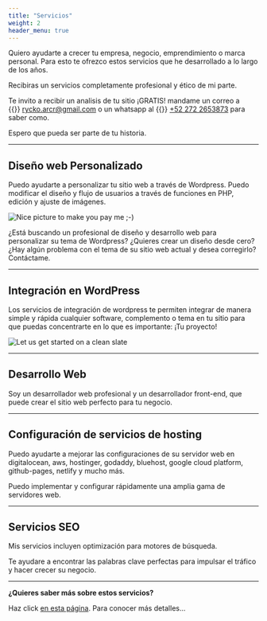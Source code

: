 ```yaml
---
title: "Servicios"
weight: 2
header_menu: true
---
```


Quiero ayudarte a crecer tu empresa, negocio, emprendimiento o marca personal. Para esto te ofrezco estos servicios que he desarrollado a lo largo de los años. 

Recibiras un servicios completamente profesional y ético de mi parte.

Te invito a recibir un analisis de tu sitio ¡GRATIS! mandame un correo a {{<icon class="fa fa-envelope">}}&nbsp;[rycko.arcr@gmail.com](mailto:rycko.arcr@gmail.com) o un whatsapp
 al {{<icon class="fa fa-whatsapp">}}&nbsp;[+52 272 2653873](tel:+522722653873) para saber como.

Espero que pueda ser parte de tu historia. 

---

## Diseño web Personalizado

Puedo ayudarte a personalizar tu sitio web a través de Wordpress. Puedo modificar el diseño y flujo de usuarios a través de funciones en PHP, edición y ajuste de imágenes.

![Nice picture to make you pay me ;-)](images/selective-focus-photography-of-pasta-with-tomato-and-basil-1279330.jpg)

¿Está buscando un profesional de diseño y desarrollo web para personalizar su tema de Wordpress? ¿Quieres crear un diseño desde cero? ¿Hay algún problema con el tema de su sitio web actual y desea corregirlo? Contáctame.

---

## Integración en WordPress

Los servicios de integración de wordpress te permiten integrar de manera simple y rápida cualquier software, complemento o tema en tu sitio para que puedas concentrarte en lo que es importante: ¡Tu proyecto!

![Let us get started on a clean slate](images/board-bunch-cooking-food-349609.jpg)


---

## Desarrollo Web

Soy un desarrollador web profesional y un desarrollador front-end, que puede crear el sitio web perfecto para tu negocio.

---

## Configuración de servicios de hosting

Puedo ayudarte a mejorar las configuraciones de su servidor web en digitalocean, aws, hostinger, godaddy, bluehost, google cloud platform, github-pages, netlify y mucho más.

Puedo implementar y configurar rápidamente una amplia gama de servidores web. 

---

## Servicios SEO

Mis servicios incluyen optimización para motores de búsqueda.

Te ayudare a encontrar las palabras clave perfectas para impulsar el tráfico y hacer crecer su negocio.

---

**¿Quieres saber más sobre estos servicios?**

Haz click [en esta página](services). Para conocer más detalles...
